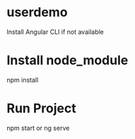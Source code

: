# userdemo
Install Angular CLI if not available

# Install node_module
npm install

# Run Project
npm start or ng serve
